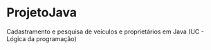 # ProjetoJava
Cadastramento e pesquisa de veículos e proprietários em Java (UC - Lógica da programação)
